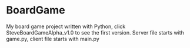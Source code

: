 # BoardGame

My board game project written with Python, click SteveBoardGameAlpha_v1.0 to see the first version. Server file starts with game.py, client file starts with main.py
